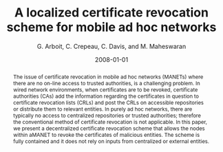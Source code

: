 ---
author: "G. Arboit, C. Crepeau, C. Davis, and M. Maheswaran"
title: "A localized certificate revocation scheme for mobile ad hoc networks"
journal: "Ad Hoc Networks Journal"
location: "Vol. 6, No. 1, pp. 17-31"
date: 2008-01-01
abstract: "The issue of certificate revocation in mobile ad hoc networks (MANETs) where there are no on-line access to trusted authorities, is a challenging problem. In wired network environments, when certificates are to be revoked, certificate authorities (CAs) add the information regarding the certificates in question to certificate revocation lists (CRLs) and post the CRLs on accessible repositories or distribute them to relevant entities. In purely ad hoc networks, there are typically no access to centralized repositories or trusted authorities; therefore the conventional method of certificate revocation is not applicable. In this paper, we present a decentralized certificate revocation scheme that allows the nodes within aMANET to revoke the certificates of malicious entities. The scheme is fully contained and it does not rely on inputs from centralized or external entities."
---